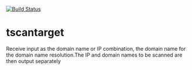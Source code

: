 [![Build Status](https://travis-ci.org/365sec/tscantarget.svg?branch=master)](https://travis-ci.org/365sec/tscantarget)
# tscantarget
Receive input as the domain name or IP combination, the domain name for the domain name resolution.The IP and domain names to be scanned are then output separately
